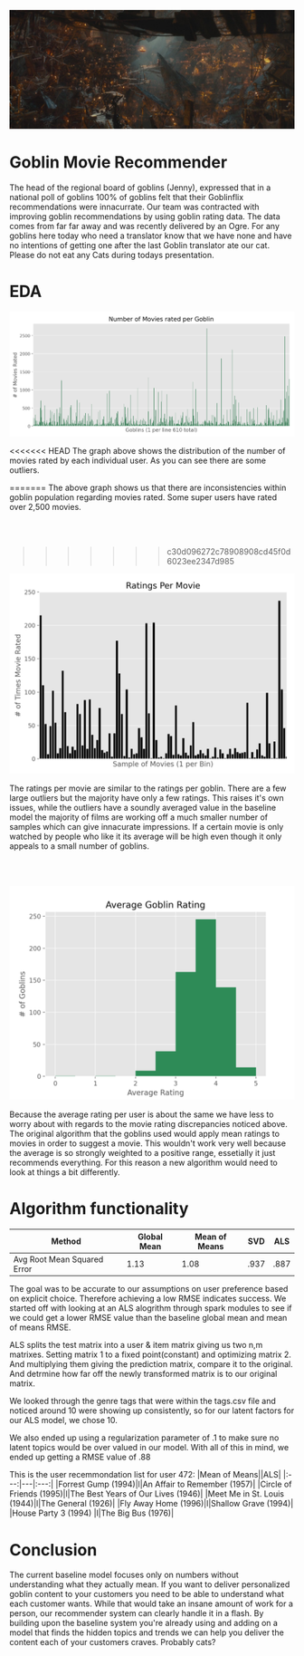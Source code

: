 ![Goblin Cav](images/goblintown.jpg)

# Goblin Movie Recommender
The head of the regional board of goblins (Jenny), expressed that in a national poll of goblins 100% of goblins felt that their Goblinflix recommendations were innacurrate. Our team was contracted with improving goblin recommendations by using goblin rating data. The data comes from far far away and was recently delivered by an Ogre. For any goblins here today who need a translator know that we have none and have no intentions of getting one after the last Goblin translator ate our cat. Please do not eat any Cats during todays presentation.

# EDA

<p align="center">
<img src="images/movies_per_goblins.png">
</p>

<<<<<<< HEAD
The graph above shows the distribution of the number of movies rated by each individual user. As you can see there are some outliers. 

=======
The above graph shows us that there are inconsistencies within goblin population regarding movies rated. Some super users have rated over 2,500 movies.

<br/><br/>
>>>>>>> c30d096272c78908908cd45f0d6023ee2347d985
<p align="center">
<img src="images/rat_per_movie.png">
</p>

The ratings per movie are similar to the ratings per goblin. There are a few large outliers but the majority have only a few ratings. 
This raises it's own issues, while the outliers have a soundly averaged value in the baseline model the majority of films are working off a much smaller number of samples which can give innacurate impressions. If a certain movie is only watched by people who like it its average will be high even though it only appeals to a small number of goblins.

<br/><br/>
<p align="center">
<img src="images/avg_gob_rat.png">
</p>

Because the average rating per user is about the same we have less to worry about with regards to the movie rating discrepancies noticed above. The original algorithm that the goblins used would apply mean ratings to movies in order to suggest a movie. This wouldn't work very well because the average is so strongly weighted to a positive range, essetially it just recommends everything. For this reason a new algorithm would need to look at things a bit differently.


# Algorithm functionality

| Method | Global Mean | Mean of Means | SVD |ALS|
|-----------------------------|-------------|---------------|------|---|
| Avg Root Mean Squared Error | 1.13 | 1.08 | .937 | .887|

The goal was to be accurate to our assumptions on user preference based on explicit choice.
Therefore achieving a low RMSE indicates success.
We started off with looking at an ALS alogrithm through spark modules to see if we could get a lower RMSE value than the baseline global mean and mean of means RMSE.

ALS splits the test matrix into a user & item matrix giving us two n,m matrixes.
Setting matrix 1 to a fixed point(constant) and optimizing matrix 2. And multiplying them giving 
the prediction matrix, compare it to the original. And detrmine how far off the newly transformed matrix
is to our original matrix.


We looked through the genre tags that were within the tags.csv file and noticed around 10 were showing up consistently, so for our latent factors for our ALS model, we chose 10.

We also ended up using a regularization parameter of .1 to make sure no latent topics would be over valued in our model.
With all of this in mind, we ended up getting a RMSE value of .88




This is the user recemmondation list for user 472:
|Mean of Means||ALS|
|:---:|---|:---:|
|Forrest Gump (1994)|l|An Affair to Remember (1957)|
|Circle of Friends (1995)|l|The Best Years of Our Lives (1946)|
|Meet Me in St. Louis (1944)|l|The General (1926)|
|Fly Away Home (1996)|l|Shallow Grave (1994)|
|House Party 3 (1994) |l|The Big Bus (1976)|


# Conclusion
The current baseline model focuses only on numbers without understanding what they actually mean. If you want to deliver personalized goblin content to your customers you need to be able to understand what each customer wants. While that would take an insane amount of work for a person, our recommender system can clearly handle it in a flash. By building upon the baseline system you're already using and adding on a model that finds the hidden topics and trends we can help you deliver the content each of your customers craves. Probably cats?